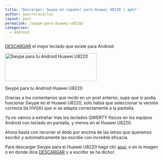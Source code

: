 ```yaml
---
title: 'Descargar: Swype en español para Huawei U8220 (.apk)'
author: guerrerocarlos
layout: post
permalink: /swype-para-huawei-u8220/
categories:
  - Android
---
```

[DESCARGAR][1] el mejor teclado que existe para Android

<div id="attachment_210" class="wp-caption aligncenter" style="width: 310px">
  <a href="http://goo.gl/WGKWd"><img class="size-medium wp-image-210" title="android-swype" src="http://blog.carlosguerrero.com/wp-content/uploads/2010/12/android-swype-300x92.jpg" alt="Swype para tu Android Huawei U8220" width="300" height="92" /></a><p class="wp-caption-text">
    Swype para tu Android Huawei U8220
  </p>
</div>

Gracias a los comentarios que recibí en un post anterior, supe que si podía funcionar Swype en el Huawei U8220, solo había que seleccionar la versión correcta (la HVGA) que sí se adapta correctamente a la pantalla.

Ya no vamos a extrañar más los teclados QWERTY físicos en los equipos Android con teclado en pantalla, y menos en el Huawei U8220.

Ahora basta con recorrer el dedo por encima de las letras que queremos escribir y automaticamente las escribe con increible eficacia.

Para descargar Swype para el Huawei U8220 haga clic [aquí][1], o en la imagen o en donde dice [DESCARGAR][1] y a escribir se ha dicho!.

 [1]: http://goo.gl/WGKWd